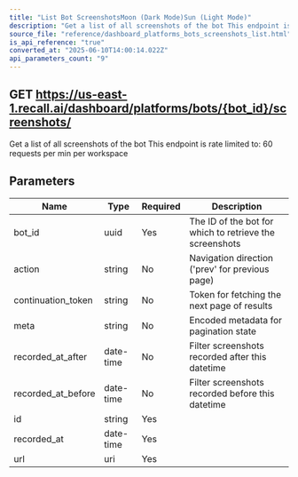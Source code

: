 ```yaml
---
title: "List Bot ScreenshotsMoon (Dark Mode)Sun (Light Mode)"
description: "Get a list of all screenshots of the bot This endpoint is rate limited to: 60 requests per min per workspace"
source_file: "reference/dashboard_platforms_bots_screenshots_list.html"
is_api_reference: "true"
converted_at: "2025-06-10T14:00:14.022Z"
api_parameters_count: "9"
---
```

## GET https://us-east-1.recall.ai/dashboard/platforms/bots/{bot_id}/screenshots/

Get a list of all screenshots of the bot This endpoint is rate limited to: 60 requests per min per workspace

## Parameters

| Name | Type | Required | Description |
| --- | --- | --- | --- |
| bot_id | uuid | Yes | The ID of the bot for which to retrieve the screenshots |
| action | string | No | Navigation direction ('prev' for previous page) |
| continuation_token | string | No | Token for fetching the next page of results |
| meta | string | No | Encoded metadata for pagination state |
| recorded_at_after | date-time | No | Filter screenshots recorded after this datetime |
| recorded_at_before | date-time | No | Filter screenshots recorded before this datetime |
| id | string | Yes |  |
| recorded_at | date-time | Yes |  |
| url | uri | Yes |  |
